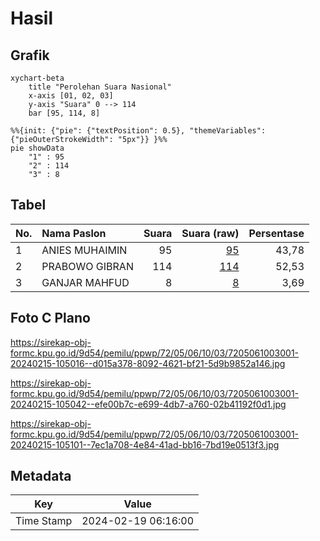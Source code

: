 # Hasil

## Grafik

```mermaid
xychart-beta
    title "Perolehan Suara Nasional"
    x-axis [01, 02, 03]
    y-axis "Suara" 0 --> 114
    bar [95, 114, 8]
```

```mermaid
%%{init: {"pie": {"textPosition": 0.5}, "themeVariables": {"pieOuterStrokeWidth": "5px"}} }%%
pie showData
    "1" : 95
    "2" : 114
    "3" : 8
```

## Tabel

| No. | Nama Paslon    | Suara | Suara (raw) | Persentase |
|:--- |:-------------- | -----:| -----------:| ----------:|
| 1   | ANIES MUHAIMIN | 95    | [95][p-1]   | 43,78      |
| 2   | PRABOWO GIBRAN | 114   | [114][p-2]  | 52,53      |
| 3   | GANJAR MAHFUD  | 8     | [8][p-3]    | 3,69       |


[p-1]: https://github.com/gigit-pemilu/pemilu-2024/blob/main/pilpres/hitung-suara/sub/72-sulawesi-tengah/sub/05-buol/sub/06-biau/sub/1003-leok-ii/sub/001-tps/sub/paslon-1.txt
[p-2]: https://github.com/gigit-pemilu/pemilu-2024/blob/main/pilpres/hitung-suara/sub/72-sulawesi-tengah/sub/05-buol/sub/06-biau/sub/1003-leok-ii/sub/001-tps/sub/paslon-2.txt
[p-3]: https://github.com/gigit-pemilu/pemilu-2024/blob/main/pilpres/hitung-suara/sub/72-sulawesi-tengah/sub/05-buol/sub/06-biau/sub/1003-leok-ii/sub/001-tps/sub/paslon-3.txt

## Foto C Plano

https://sirekap-obj-formc.kpu.go.id/9d54/pemilu/ppwp/72/05/06/10/03/7205061003001-20240215-105016--d015a378-8092-4621-bf21-5d9b9852a146.jpg

https://sirekap-obj-formc.kpu.go.id/9d54/pemilu/ppwp/72/05/06/10/03/7205061003001-20240215-105042--efe00b7c-e699-4db7-a760-02b41192f0d1.jpg

https://sirekap-obj-formc.kpu.go.id/9d54/pemilu/ppwp/72/05/06/10/03/7205061003001-20240215-105101--7ec1a708-4e84-41ad-bb16-7bd19e0513f3.jpg


## Metadata

| Key        | Value               |
| ---------- | ------------------- |
| Time Stamp | 2024-02-19 06:16:00 |



